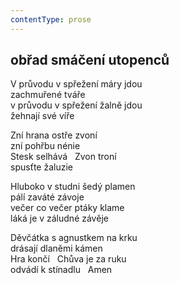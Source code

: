 ```yaml
---
contentType: prose
---
```


## obřad smáčení utopenců

V průvodu v spřežení máry jdou  
zachmuřené tváře  
v průvodu v spřežení žalně jdou  
žehnají své víře

Zní hrana ostře zvoní  
zní pohřbu nénie  
Stesk selhává   Zvon troní  
spusťte žaluzie

Hluboko v studni šedý plamen  
pálí zaváté závoje  
večer co večer ptáky klame  
láká je v záludné závěje

Děvčátka s agnustkem na krku  
drásají dlaněmi kámen  
Hra končí   Chůva je za ruku  
odvádí k stínadlu   Amen
